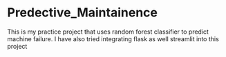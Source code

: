 # Predective_Maintainence
This is my practice project that uses  random forest classifier  to predict   machine failure. I have also tried integrating flask as well streamlit into this project
